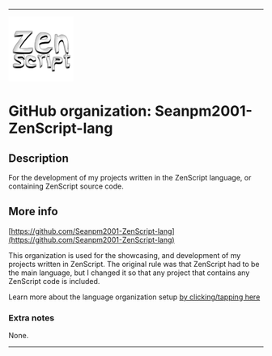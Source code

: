 
***

![ZenScript_Logo1.png failed to load. The file may be missing or corrupt. Check the file path for errors first.](/AdditionalInfo/1/Seanpm2001-ZenScript-lang/ZenScript_Logo1.png)

# GitHub organization: Seanpm2001-ZenScript-lang

## Description

For the development of my projects written in the ZenScript language, or containing ZenScript source code.

## More info

[https://github.com/Seanpm2001-ZenScript-lang](https://github.com/Seanpm2001-ZenScript-lang)

This organization is used for the showcasing, and development of my projects written in ZenScript. The original rule was that ZenScript had to be the main language, but I changed it so that any project that contains any ZenScript code is included.

Learn more about the language organization setup [by clicking/tapping here](/AdditionalInfo/LanguageOrgs/README.md)

### Extra notes

None.

***
